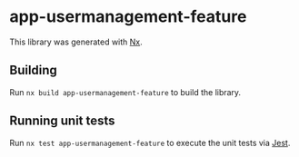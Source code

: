 # app-usermanagement-feature

This library was generated with [Nx](https://nx.dev).

## Building

Run `nx build app-usermanagement-feature` to build the library.

## Running unit tests

Run `nx test app-usermanagement-feature` to execute the unit tests via [Jest](https://jestjs.io).

